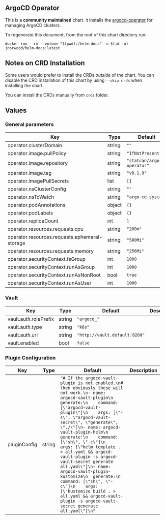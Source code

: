 ## ArgoCD Operator

This is a **community maintained** chart. It installs the [argocd-operator](https://argocd-operator.readthedocs.io/) for managing ArgoCD clusters.

To regenerate this document, from the root of this chart directory run:

```shell
docker run --rm --volume "$(pwd):/helm-docs" -u $(id -u) jnorwood/helm-docs:latest
```

## Notes on CRD Installation

Some users would prefer to install the CRDs _outside_ of the chart. You can disable the CRD installation of this chart by using `--skip-crds` when installing the chart.

You can install the CRDs manually from `crds` folder.

## Values

### General parameters

| Key | Type | Default | Description |
|-----|------|---------|-------------|
| operator.clusterDomain | string | `""` |  |
| operator.image.pullPolicy | string | `"IfNotPresent"` |  |
| operator.image.repository | string | `"statcan/argocd-operator"` |  |
| operator.image.tag | string | `"v0.1.0"` |  |
| operator.imagePullSecrets | list | `[]` |  |
| operator.nsClusterConfig | string | `""` |  |
| operator.nsToWatch | string | `"argo-cd-system"` |  |
| operator.podAnnotations | object | `{}` |  |
| operator.podLabels | object | `{}` |  |
| operator.replicaCount | int | `1` |  |
| operator.resources.requests.cpu | string | `"200m"` |  |
| operator.resources.requests.ephemeral-storage | string | `"500Mi"` |  |
| operator.resources.requests.memory | string | `"256Mi"` |  |
| operator.securityContext.fsGroup | int | `1000` |  |
| operator.securityContext.runAsGroup | int | `1000` |  |
| operator.securityContext.runAsNonRoot | bool | `true` |  |
| operator.securityContext.runAsUser | int | `1000` |  |

### Vault

| Key | Type | Default | Description |
|-----|------|---------|-------------|
| vault.auth.rolePrefix | string | `"argocd_"` |  |
| vault.auth.type | string | `"k8s"` |  |
| vault.auth.url | string | `"http://vault.default:8200"` |  |
| vault.enabled | bool | `false` |  |

### Plugin Configuration

| Key | Type | Default | Description |
|-----|------|---------|-------------|
| pluginConfig | string | `"# If the argocd-vault-plugin is not enabled,\n# then obviously these will not work.\n- name: argocd-vault-plugin\n  generate:\n    command: [\"argocd-vault-plugin\"]\n    args: [\"-s\", \"argocd-vault-secret\", \"generate\", \"./\"]\n- name: argocd-vault-plugin-helm\n  generate:\n    command: [\"sh\", \"-c\"]\n    args: [\"helm template . > all.yaml && argocd-vault-plugin -s argocd-vault-secret generate all.yaml\"]\n- name: argocd-vault-plugin-kustomize\n  generate:\n    command: [\"sh\", \"-c\"]\n    args: [\"kustomize build . > all.yaml && argocd-vault-plugin -s argocd-vault-secret generate all.yaml\"]\n"` |  |
